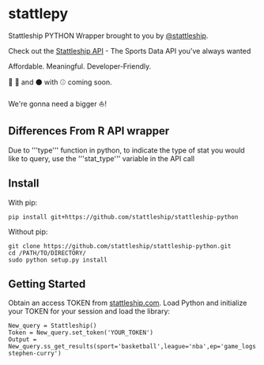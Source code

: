# stattlepy

Stattleship PYTHON Wrapper brought to you by [@stattleship](https://twitter.com/stattleship).

Check out the [Stattleship API](https://www.stattleship.com) - The Sports Data API you've always wanted

Affordable. Meaningful. Developer-Friendly.

:football: :basketball: and :black_circle: with :baseball: coming soon. 

We're gonna need a bigger :boat:!

## Differences From R API wrapper

Due to '''type''' function in python, to indicate the type of stat you would like to query, use the '''stat_type''' variable in the API call 

## Install
With pip:
```
pip install git+https://github.com/stattleship/stattleship-python
```

Without pip:
```
git clone https://github.com/stattleship/stattleship-python.git
cd /PATH/TO/DIRECTORY/
sudo python setup.py install
```


## Getting Started
Obtain an access TOKEN from [stattleship.com](www.stattleship.com). Load Python and initialize your TOKEN for your session and load the library:

```
New_query = Stattleship()
Token = New_query.set_token('YOUR_TOKEN')
Output = New_query.ss_get_results(sport='basketball',league='nba',ep='game_logs',player_id='nba-stephen-curry')
```


